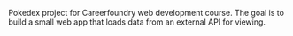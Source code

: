 Pokedex project for Careerfoundry web development course.
The goal is to build a small web app that loads data from an external API for viewing.
